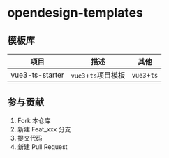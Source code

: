 # opendesign-templates

## 模板库

项目 | 描述 | 其他
:-: | :-: | :-: 
vue3-ts-starter | `vue3`+`ts`项目模板 | `vue3`+`ts` 
## 参与贡献

1.  Fork 本仓库
2.  新建 Feat_xxx 分支
3.  提交代码
4.  新建 Pull Request

